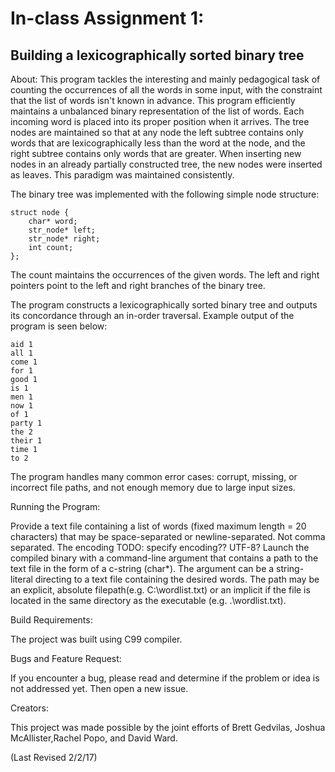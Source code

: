 # In-class Assignment 1:
## Building a lexicographically sorted binary tree

About:
This program tackles the interesting and mainly pedagogical task of counting the occurrences of all the words in some input, with the constraint that the list of words isn't known in advance. This program efficiently maintains a unbalanced binary representation of the list of words. Each incoming word is placed into its proper position when it arrives. The tree nodes are maintained so that at any node the left subtree contains only words that are lexicographically less than the word at the node, and the right subtree contains only words that are greater. When inserting new nodes in an already partially constructed tree, the new nodes were inserted as leaves. This paradigm was maintained consistently. 

The binary tree was implemented with the following simple node structure:
~~~~
struct node {  
    char* word;  
    str_node* left;  
    str_node* right;  
    int count;  
};  
~~~~
The count maintains the occurrences of the given words. The left and right pointers point to the left and right branches of the binary tree. 

The program constructs a lexicographically sorted binary tree and outputs its concordance through an in-order traversal. 
Example output of the program is seen below:

~~~~
aid 1  
all 1  
come 1  
for 1  
good 1  
is 1  
men 1  
now 1  
of 1  
party 1  
the 2  
their 1  
time 1  
to 2  
~~~~

The program handles many common error cases: corrupt, missing, or incorrect file paths, and not enough memory due to large input sizes.

Running the Program:

Provide a text file containing a list of words (fixed maximum length = 20 characters) that may be space-separated or newline-separated. Not comma separated. The encoding TODO: specify encoding?? UTF-8?
Launch the compiled binary with a command-line argument that contains a path to the text file in the form of a c-string (char*). The argument can be a string-literal directing to a text file containing the desired words. The path may be an explicit, absolute filepath(e.g. C:\wordlist.txt) or an implicit if the file is located in the same directory as the executable (e.g. .\wordlist.txt).

Build Requirements:

The project was built using C99 compiler.

Bugs and Feature Request:

If you encounter a bug, please read and determine if the problem or idea is not addressed yet. Then open a new issue.

Creators:

This project was made possible by the joint efforts of Brett Gedvilas, Joshua McAllister,Rachel Popo, and David Ward. 

(Last Revised 2/2/17)
